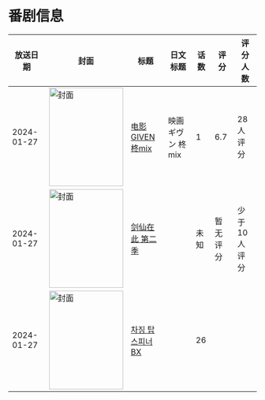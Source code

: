 # 番剧信息

|放送日期|封面|标题|日文标题|话数|评分|评分人数|
|---|---|---|---|---|---|---|
|2024-01-27|<img src="//lain.bgm.tv/pic/cover/c/05/c5/425605_3z2DJ.jpg" alt="封面" style="width:150px;height:200px;object-fit:cover;">|[电影 GIVEN 柊mix](https://bangumi.tv/subject/425605)|映画 ギヴン 柊mix|1|6.7|28人评分|
|2024-01-27|<img src="//lain.bgm.tv/pic/cover/c/16/59/434961_2L0p2.jpg" alt="封面" style="width:150px;height:200px;object-fit:cover;">|[剑仙在此 第二季](https://bangumi.tv/subject/434961)||未知|暂无评分|少于10人评分|
|2024-01-27|<img src="//lain.bgm.tv/pic/cover/c/32/1b/497503_9Wp5F.jpg" alt="封面" style="width:150px;height:200px;object-fit:cover;">|[차징 탑스피너 BX](https://bangumi.tv/subject/497503)||26|||
